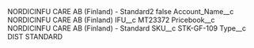 <?xml version="1.0" encoding="UTF-8"?>
<CustomMetadata xmlns="http://soap.sforce.com/2006/04/metadata" xmlns:xsi="http://www.w3.org/2001/XMLSchema-instance" xmlns:xsd="http://www.w3.org/2001/XMLSchema">
    <label>NORDICINFU CARE AB (Finland) - Standard2</label>
    <protected>false</protected>
    <values>
        <field>Account_Name__c</field>
        <value xsi:type="xsd:string">NORDICINFU CARE AB (Finland)</value>
    </values>
    <values>
        <field>IFU__c</field>
        <value xsi:type="xsd:string">MT23372</value>
    </values>
    <values>
        <field>Pricebook__c</field>
        <value xsi:type="xsd:string">NORDICINFU CARE AB (Finland) - Standard</value>
    </values>
    <values>
        <field>SKU__c</field>
        <value xsi:type="xsd:string">STK-GF-109</value>
    </values>
    <values>
        <field>Type__c</field>
        <value xsi:type="xsd:string">DIST STANDARD</value>
    </values>
</CustomMetadata>
